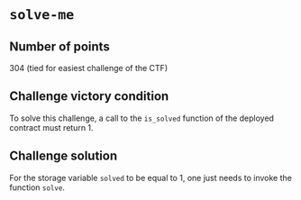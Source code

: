 # `solve-me`

## Number of points

304 (tied for easiest challenge of the CTF)

## Challenge victory condition

To solve this challenge, a call to the `is_solved` function of the deployed contract must return 1.

## Challenge solution

For the storage variable `solved` to be equal to 1, one just needs to invoke the function `solve`.
